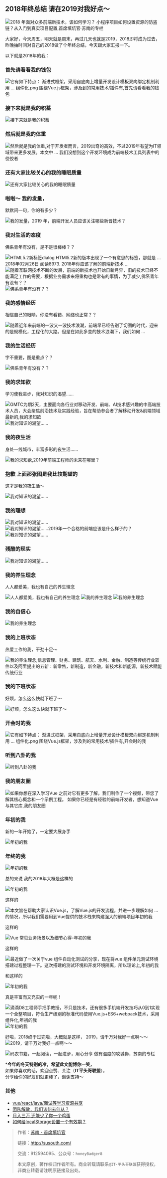 ## 2018年终总结 请在2019对我好点～

![2018 年面对众多前端新技术，该如何学习？ 小程序项目如何设置资源的防盗链？从入门到真实项目配置,首席填坑官∙苏南的专栏](https://user-images.githubusercontent.com/18324563/50037320-e5883680-004a-11e9-93f1-7398be09bb64.png "小程序项目如何设置资源的防盗链？")

大家好，今天周五，明天就是周末，再过几天也就是2019，2018即将成为过去，昨晚抽时间对自己的2018做了个年终总结，今天跟大家汇报一下。

以下就是2018年的我：

### 首先请看看我的钱包
![它有如下特点： 渐进式框架，采用自底向上增量开发设计模板双向绑定机制利用 ... 组件化.png 围绕Vue.js框架，涉及到的常用技术/插件有,首先请看看我的钱包](https://user-images.githubusercontent.com/18324563/50037086-fc2d8e00-0048-11e9-96fd-ca312dd1008d.png)


### 接下来就是我的积蓄

![接下来就是我的积蓄](https://user-images.githubusercontent.com/18324563/50037087-fcc62480-0048-11e9-8e87-f3f5d0c9c174.gif)

### 然后就是我的体重

![然后就是我的体重,对于开发者而言，2019出奇的高效，不过2019年有望为IT领域带来更多发展。本文中 ... 我们没想到这个开发环境成为前端技术工具列表中的佼佼者](https://user-images.githubusercontent.com/18324563/50037089-fd5ebb00-0048-11e9-83be-a218e6272afc.gif)

### 还有大家比较关心的我的睡眠质量

![还有大家比较关心的我的睡眠质量](https://user-images.githubusercontent.com/18324563/50037090-fdf75180-0048-11e9-9508-63266321dd23.png)

### 啦啦～ 我的发量，

默默问一句，你的有多少？

![我的发量，2019 年，前端开发人员应该关注哪些新晋技术？ ](https://user-images.githubusercontent.com/18324563/50037091-fe8fe800-0048-11e9-80aa-ba93d0272123.png)

### 我对生活的态度

佛系青年有没有，是不是很棒棒？？

![HTML5.2新标签dialog HTMl5.2新的版本出现了一个有意思的标签，那就是 ... 2018年02月26日 阅读8973. 2018年你应该了解的前端新技术 ...](https://user-images.githubusercontent.com/18324563/50037092-0059ab80-0049-11e9-9833-92c7fff4b427.gif)
![随着互联网技术不断的发展，前端的新技术也开始日新月异，旧的技术已经不能满足工作的需要，根据业务需求来将重构也是常有的事情，为了减少,佛系青年有没有？？](https://user-images.githubusercontent.com/18324563/50037093-00f24200-0049-11e9-9ab9-0ac0bfd4ab5a.jpg)
![佛系青年有没有？？](https://user-images.githubusercontent.com/18324563/50037094-018ad880-0049-11e9-8f15-06f6cf0f9480.jpg)

### 我的感情经历

相信自己的眼睛，你没有看错、网络也正常？？

![ 随着近年来前端的一波又一波技术浪潮，前端早已经告别了切图的时代，迎来的是规模化，工程化的大路。但是在如此多变的技术浪潮下，我们如何 ...](https://user-images.githubusercontent.com/18324563/50037095-02bc0580-0049-11e9-9acd-6c9bec1fcdea.png)

### 我的生活经历

字不重要，图是重点？？

![佛系青年有没有？？](https://user-images.githubusercontent.com/18324563/50037097-05b6f600-0049-11e9-8d47-8f846a40273f.png)

### 我的求知欲

学习使我进步，我对知识的渴望……

![GMTC为期2天，主要面向各行业对移动开发、前端、AI技术感兴趣的中高端技术人员，大会聚焦前沿技术及实践经验，旨在帮助参会者了解移动开发&前端领域最新的,我的求知欲](https://user-images.githubusercontent.com/18324563/50037098-06e82300-0049-11e9-88b5-1e3e15ae202f.png)
![我对知识的渴望……](https://user-images.githubusercontent.com/18324563/50037096-0485c900-0049-11e9-9027-4547f1e97a8a.jpg)

### 我的夜生活

身处一线城市，丰富多彩的夜生活……

![我的求知欲,2019年前端工程师的未来在哪里？](https://user-images.githubusercontent.com/18324563/50037099-0780b980-0049-11e9-8811-3fd4cbad54b7.jpg)

### 抱歉 上面那张图是我比较期望的 

这才是我的夜生活～

![我对知识的渴望……](https://user-images.githubusercontent.com/18324563/50037116-38f98500-0049-11e9-8919-7d3c1db3348c.png)

### 我的理想

![我对知识的渴望……](https://user-images.githubusercontent.com/18324563/50037117-39921b80-0049-11e9-8065-d87c611a4c6c.png)
![我对知识的渴望……2019年一个合格的前端应该是什么样子的？](https://user-images.githubusercontent.com/18324563/50037118-3a2ab200-0049-11e9-9dd3-20b2510a769f.png)
![我对知识的渴望……](https://user-images.githubusercontent.com/18324563/50037119-3ac34880-0049-11e9-8be0-e5c059609730.png)

### 残酷的现实

![我对知识的渴望……](https://user-images.githubusercontent.com/18324563/50037120-3b5bdf00-0049-11e9-9042-8c06397d42ef.png)

### 我的养生理念

人人都爱美，我也有自己的养生理念

![人人都爱美，我也有自己的养生理念](https://user-images.githubusercontent.com/18324563/50037121-3bf47580-0049-11e9-849e-61a66c061713.png)
![我的养生理念](https://user-images.githubusercontent.com/18324563/50037124-3c8d0c00-0049-11e9-8531-eb662d4691c8.png)
![我的养生理念](https://user-images.githubusercontent.com/18324563/50037125-3d25a280-0049-11e9-9dbe-d460558c94b5.png)

### 我的自信心

![我的养生理念](https://user-images.githubusercontent.com/18324563/50037126-3d25a280-0049-11e9-923b-1fe729244852.png)

### 我的上班状态

热爱工作的我，干劲十足～

![我的养生理念,信息管理、财务、建筑、航天、水利、金融、制造等传统行业软件以及阿里提出的五新：新零售，新制造，新金融，新技术和新能源，新技术赋能传统行业](https://user-images.githubusercontent.com/18324563/50037127-3dbe3900-0049-11e9-87e6-2d1c326b2629.gif)

### 我的下班状态

好烦，怎么这么快就下班了～

![好烦，怎么这么快就下班了～](https://user-images.githubusercontent.com/18324563/50037199-e9678900-0049-11e9-90be-69e94e331e9b.png)

### 开会时的我

![它有如下特点： 渐进式框架，采用自底向上增量开发设计模板双向绑定机制利用 ... 组件化.png 围绕Vue.js框架，涉及到的常用技术/插件有,开会时的我](https://user-images.githubusercontent.com/18324563/50037200-ea001f80-0049-11e9-956a-008051d16e4f.png)

### 听到八卦的我

![听到八卦的我](https://user-images.githubusercontent.com/18324563/50037201-ea98b600-0049-11e9-85e6-58d32ae6c92c.gif)

### 我的朋友圈

![如果你想在深入学习Vue 之前对它有更多了解，我们制作了一个视频，带您了解其核心概念和一个示例工程。 如果你已经是有经验的前端开发者，想知道Vue 与其它库,我的朋友圈](https://user-images.githubusercontent.com/18324563/50037202-ea98b600-0049-11e9-944d-fda15c082f85.png)

### 年初的我
新的一年开始了，一定要大展身手

![年初的我](https://user-images.githubusercontent.com/18324563/50037203-ecfb1000-0049-11e9-8c29-1972116ebb5b.png)

### 年终的我

![年初的我](https://user-images.githubusercontent.com/18324563/50037208-fd12ef80-0049-11e9-9da8-be3237babc2a.png)


总的来说
我的2018年大概是这样的

![年初的我](https://user-images.githubusercontent.com/18324563/50037210-fedcb300-0049-11e9-9f2c-4ee5513fa585.png)

这样的

![本文旨在帮助大家认识Vue.js，了解Vue.js的开发流程，并进一步理解如何 ... 的情况，所以我们需要用到Vue提供的技术栈来构建强大的前端项目年初的我](https://user-images.githubusercontent.com/18324563/50037211-ff754980-0049-11e9-85ba-14801cea4737.png)

这样的

![Vue 常见业务场景以及细节心得-年初的我](https://user-images.githubusercontent.com/18324563/50037212-000de000-004a-11e9-8683-c18f3825a651.png)

这样的

![最近做了一次关于vue 组件自动化测试的分享，现在将vue 组件单元测试环境搭建过程整理一下。这次搭建的测试环境和开发环境隔离，所以理论上,年初的我](https://user-images.githubusercontent.com/18324563/50037213-00a67680-004a-11e9-9de4-823d781d6375.png)

和这样的

![年初的我](https://user-images.githubusercontent.com/18324563/50037237-32b7d880-004a-11e9-9bf0-cdc0e33b675e.png)

真是丰富而又充实的一年呢！

![滴滴D8工程师手把手教授，不只是技术，还有很多手机端开发技巧从0到1实现一个全整项目，符合生产级别的标准代码使用Vue.js+ES6+webpack技术，采用组件化,年初的我](https://user-images.githubusercontent.com/18324563/50037238-33506f00-004a-11e9-9a07-ced5b5153b65.png)
![年初的我](https://user-images.githubusercontent.com/18324563/50037239-34819c00-004a-11e9-8610-442afd3c4cc4.png)

好啦，2018终于过完啦，大概就是这样，
2019，请千万对我好一点啊～～
![2019，请千万对我好一点啊～～](https://user-images.githubusercontent.com/18324563/50037241-35b2c900-004a-11e9-9da5-33a25b29c326.png)


![码农书籍，一起阅读，一起进步，用心分享 做有温度的攻城狮，苏南的专栏](https://user-images.githubusercontent.com/18324563/50037312-da350b00-004a-11e9-8954-45d458c3991f.png "码农书籍，一起阅读，一起进步")


***今年的冬天特别的冷，希望此文能博你一笑，** <br/>
如果你喜欢的话，欢迎点赞、关注（**IT平头哥联盟**），<br/>
分享给你的好友们就更棒了，谢谢支持～


### 其他
+ [vue/react/java/面试等学习资源共享 ](https://www.susouth.com/other/2018/12/05/shared/ "苏南的专栏")
+ [团队解散，我们该何去何从？](https://www.susouth.com/other/2018/11/28/layoffs/ "苏南的专栏")
+ [月入三万 还能少了你一个鸡蛋](https://www.susouth.com/other/2018/12/08/egg/ "苏南的专栏")
+ [如何给localStorage设置一个有效期？](https://www.susouth.com/js/2018/11/06/local-storage/ "苏南的专栏")




> 作者：[苏南 - 首席填坑官](http://susouth.com/ "@IT·平头哥联盟-首席填坑官")
>
> 链接：http://susouth.com/
> 
> 交流：912594095、公众号：`honeyBadger8`
>
> 本文原创，著作权归作者所有。商业转载请联系`@IT·平头哥联盟`获得授权，非商业转载请注明原链接及出处。 